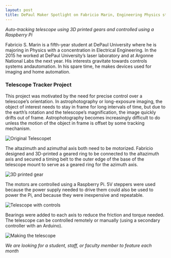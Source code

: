 ```yaml
---
layout: post
title: DePaul Maker Spotlight on Fabricio Marin, Engineering Physics student and Telescope Maker
---
```


*Auto-tracking telescope using 3D printed gears and controlled using a Raspberry Pi*  

Fabricio S. Marin is a fifth-year student at DePaul University where he is majoring in Physics with a concentration in Electrical Engineering. In the 2015 he worked at DePaul University’s laser laboratory and at Argonne National Labs the next year. His interests gravitate towards controls systems andautomation. In his spare time, he makes devices used for imaging and home automation.

### Telescope Tracker Project

This project was motivated by the need for precise control over a telescope’s orientation. In astrophotography or long-exposure imaging, the object of interest needs to stay in frame for long intervals of time, but due to the earth’s rotation and the telescope’s magnification, the image quickly drifts out of frame. Astrophotography becomes increasingly difficult to do unless the motion of the object in frame is offset by some tracking mechanism.

![Original Telescopet](elandahl.github.io/images/FM1.jpg "Original Telescope")

The altazimuth and azimuthal axis both need to be motorized.  Fabricio designed and 3D-printed a geared ring to be connected to the altazimuth axis and secured a timing belt to the outer edge of the base of the telescope mount to serve as a geared ring for the azimuth axis. 

![3D printed gear](elandahl.github.io/images/FM3.jpg "3D printed gear")

The motors are controlled using a Raspberry Pi. 5V steppers were used because the power supply needed to drive them could also be used to power the Pi, and because they were inexpensive and repeatable.  

![Telescope with controls](elandahl.github.io/images/FM4.jpg "Telescope with controls")

Bearings were added to each axis to reduce the friction and torque needed.  The telescope can be controlled remotely or manually (using a secondary controller with an Arduino). 

![Making the telescope](elandahl.github.io/images/FM5.jpg "Making the telescope")

*We are looking for a student, staff, or faculty member to feature each month*  

